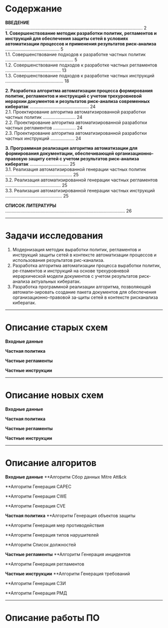 # Содержание

**ВВЕДЕНИЕ** ............................................................................................................. 2  
**1. Совершенствование методик разработки политик, регламентов и инструкций для обеспечения защиты сетей в условиях автоматизации процессов и применения результатов риск-анализа** ........................................... 5  
1.1. Совершенствование подходов к разработке частных политик ...................................................... 5  
1.2. Совершенствование подходов к разработке частных регламентов ............................................ 13  
1.3. Совершенствование подходов к разработке частных инструкций .............................................. 18  

**2. Разработка алгоритма автоматизации процесса формирования политик, регламентов и инструкций с учетом трехуровневой иерархии документов и результатов риск-анализа современных кибератак** ............................................... 24  
2.1. Проектирование алгоритма автоматизированной разработки частных политик .......................... 24  
2.2. Проектирование алгоритма автоматизированной разработки частных регламентов .................. 24  
2.3. Проектирование алгоритма автоматизированной разработки частных инструкций ................... 24  

**3. Программная реализация алгоритма автоматизации для формирования документации, обеспечивающей организационно-правовую защиту сетей с учетом результатов риск-анализа кибератак** ............................... 25  
3.1. Реализация автоматизированной генерации частных политик ..................................................... 25  
3.2. Реализация автоматизированной генерации частных регламентов ............................................ 25  
3.3. Реализация автоматизированной генерации частных инструкций ............................................. 25  

**СПИСОК ЛИТЕРАТУРЫ** ............................................................................................... 26  

---
# Задачи исследования
1) Модернизация методик выработки политик, регламентов и инструкций защиты сетей в контексте автоматизации процессов и использования результатов рис-канализа.
2) Разработка алгоритма автоматизации процесса выработки политик, ре-гламентов и инструкций на основе трехуровневой иерархической модели документов с учетом результатов риск-анализа актуальных кибератак.
3) Разработка программной реализации алгоритма, позволяющей автомати-зировать создание пакета документов для обеспечения организационно-правовой за-щиты сетей в контексте рисканализа кибератак.
---
# Описание старых схем
**Входные данные**

**Частная политика**

**Частные регламенты**

**Частные инструкции**

---
# Описание новых схем
**Входные данные**

**Частная политика**

**Частные регламенты**

**Частные инструкции**

---
# Описание алгоритов
**Входные данные**
**Алгоритм Сбор данных Mitre Att&ck

**Алгоритм Генерация CAPEC

**Алгоритм Генерация CWE

**Алгоритм Генерация CVE

**Частная политика**
**Алгоритм Генерация объектов защиты

**Алгоритм Генерация мер противодействия

**Алгоритм Генерация типов нарушителей

**Алгоритм Список должностей

**Частные регламенты**
**Алгоритм Генерация инцидентов

**Алгоритм Генерация регламентов

**Частные инструкции**
**Алгоритм Генерация требований

**Алгоритм Генерация СЗИ

**Алгоритм Генерация РМД

---
# Описание работы ПО

